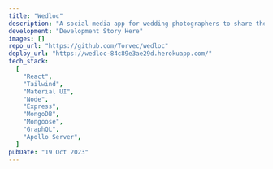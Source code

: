 ```yaml
---
title: "Wedloc"
description: "A social media app for wedding photographers to share their work and allow clients to interact with guests. This was the third UC Berkeley group project where I worked on the front-end design, React components, and Tailwind + Material UI implementation."
development: "Development Story Here"
images: []
repo_url: "https://github.com/Torvec/wedloc"
deploy_url: "https://wedloc-84c89e3ae29d.herokuapp.com/"
tech_stack:
  [
    "React",
    "Tailwind",
    "Material UI",
    "Node",
    "Express",
    "MongoDB",
    "Mongoose",
    "GraphQL",
    "Apollo Server",
  ]
pubDate: "19 Oct 2023"
---
```

